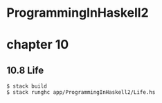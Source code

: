 ProgrammingInHaskell2
=====================

# chapter 10

## 10.8 Life

~~~
$ stack build
$ stack runghc app/ProgrammingInHaskell2/Life.hs
~~~
